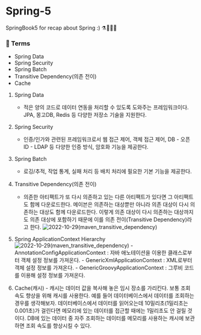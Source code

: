 # Spring-5
SpringBook5 for recap about Spring :) ⚗🧪🍃🌺

### 📝 Terms
  - Spring Data
  - Spring Security
  - Spring Batch
  - Transitive Dependency(의존 전이)
  - Cache

  1. Spring Data
     - 적은 양의 코드로 데이터 연동을 처리할 수 있도록 도와주는 프레임워크이다. JPA, 몽고DB, Redis 등 다양한 저장소 기술을 지원한다.

  2. Spring Security
     - 인증/인가와 관련된 프레임워크로서 웹 접근 제어, 객체 접근 제어, DB - 오픈 ID - LDAP 등
     다양한 인증 방식, 암호화 기능을 제공한다.
  
  3. Spring Batch
     - 로깅/추적, 작업 통계, 실패 처리 등 배치 처리에 필요한 기본 기능을 제공한다.

  4. Transitive Dependency(의존 전이)
     - 의존한 아티팩트가 또 다시 의존하고 있는 다른 아티팩트가 있다면 그 아티팩트도 함께 다운로드한다. 메이븐은 의존하는 대상뿐만 아니라 의존 대상이 다시 의존하는 대상도 함께 다운로드한다. 이렇게 의존 대상이 다시 의존하는 대상까지도 의존 대상에 포함하기 때문에 이를 의존 전이(Transitive Dependency)라고 한다.
     ![2022-10-29(maven_transitive_dependency)](https://user-images.githubusercontent.com/96904103/198826847-c2e86e92-f4d0-4051-b339-63ead228add5.png)

  5. Spring ApplicationContext Hierarchy
  ![2022-10-29(maven_transitive_dependency)](https://user-images.githubusercontent.com/96904103/198826981-aa5277ba-dd9e-4e43-bbf1-9b0597062504.png)
    - AnnotationConfigApplicationContext : 자바 애노테이션을 이용한 클래스로부터 객체 설정 정보를 가져온다.
    - GenericXmlApplicationContext : XML로부터 객체 설정 정보를 가져온다.
    - GenericGroovyApplicationContext : 그루비 코드를 이용해 설정 정보를 가져온다.

  6. Cache(캐시)
    - 캐시는 데이터 값을 복사해 놓은 임시 장소를 가리킨다. 보통 조회 속도 향상을 위해 캐시를 사용한다. 예를 들어 데이터베이스에서 데이터를 조회하는 경우를 생각해보자. 데이터베이스에서 데이터를 읽어오는데 10밀리초(1밀리초는 0.001초)가 걸린다면 메모리에 있는 데이터를 접근할 때에는 1밀리초도 안 걸릴 것이다. DB에 있는 데이터 중 자주 조회하는 데이터를 메모리를 사용하는 캐시에 보관하면 조회 속도를 향상시킬 수 있다.
